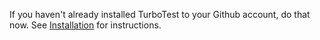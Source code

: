 If you haven't already installed TurboTest to your Github account, do that now. See [Installation](../quick-start/installation.md) for instructions.
